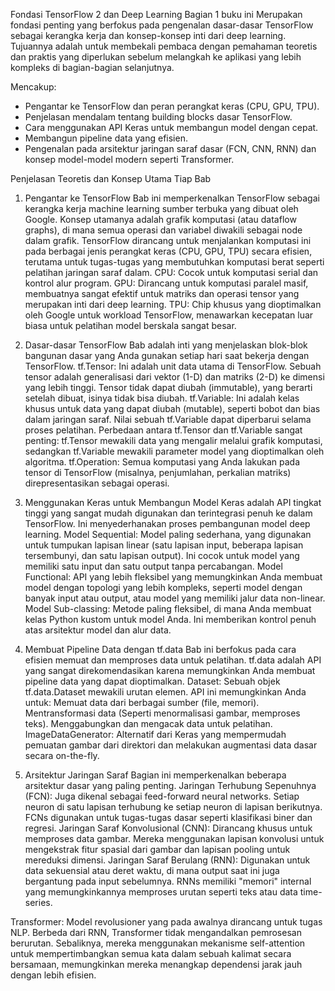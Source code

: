 Fondasi TensorFlow 2 dan Deep Learning
Bagian 1 buku ini Merupakan fondasi penting yang berfokus pada pengenalan dasar-dasar TensorFlow sebagai kerangka kerja dan konsep-konsep inti dari deep learning. 
Tujuannya adalah untuk membekali pembaca dengan pemahaman teoretis dan praktis yang diperlukan sebelum melangkah ke aplikasi yang lebih kompleks di bagian-bagian selanjutnya.

Mencakup:
- Pengantar ke TensorFlow dan peran perangkat keras (CPU, GPU, TPU).
- Penjelasan mendalam tentang building blocks dasar TensorFlow.
- Cara menggunakan API Keras untuk membangun model dengan cepat.
- Membangun pipeline data yang efisien.
- Pengenalan pada arsitektur jaringan saraf dasar (FCN, CNN, RNN) dan konsep model-model modern seperti Transformer.

Penjelasan Teoretis dan Konsep Utama Tiap Bab
1. Pengantar ke TensorFlow
Bab ini memperkenalkan TensorFlow sebagai kerangka kerja machine learning sumber terbuka yang dibuat oleh Google. Konsep utamanya adalah grafik komputasi (atau dataflow graphs), di mana semua operasi dan variabel diwakili sebagai node dalam grafik. TensorFlow dirancang untuk menjalankan komputasi ini pada berbagai jenis perangkat keras (CPU, GPU, TPU) secara efisien, terutama untuk tugas-tugas yang membutuhkan komputasi berat seperti pelatihan jaringan saraf dalam.
CPU: Cocok untuk komputasi serial dan kontrol alur program.
GPU: Dirancang untuk komputasi paralel masif, membuatnya sangat efektif untuk matriks dan operasi tensor yang merupakan inti dari deep learning.
TPU: Chip khusus yang dioptimalkan oleh Google untuk workload TensorFlow, menawarkan kecepatan luar biasa untuk pelatihan model berskala sangat besar.

2. Dasar-dasar TensorFlow
Bab adalah inti yang menjelaskan blok-blok bangunan dasar yang Anda gunakan setiap hari saat bekerja dengan TensorFlow.
tf.Tensor: Ini adalah unit data utama di TensorFlow. Sebuah tensor adalah generalisasi dari vektor (1-D) dan matriks (2-D) ke dimensi yang lebih tinggi. Tensor tidak dapat diubah (immutable), yang berarti setelah dibuat, isinya tidak bisa diubah.
tf.Variable: Ini adalah kelas khusus untuk data yang dapat diubah (mutable), seperti bobot dan bias dalam jaringan saraf. Nilai sebuah tf.Variable dapat diperbarui selama proses pelatihan. Perbedaan antara tf.Tensor dan tf.Variable sangat penting: tf.Tensor mewakili data yang mengalir melalui grafik komputasi, sedangkan tf.Variable mewakili parameter model yang dioptimalkan oleh algoritma.
tf.Operation: Semua komputasi yang Anda lakukan pada tensor di TensorFlow (misalnya, penjumlahan, perkalian matriks) direpresentasikan sebagai operasi.

3. Menggunakan Keras untuk Membangun Model
Keras adalah API tingkat tinggi yang sangat mudah digunakan dan terintegrasi penuh ke dalam TensorFlow. Ini menyederhanakan proses pembangunan model deep learning.
Model Sequential: Model paling sederhana, yang digunakan untuk tumpukan lapisan linear (satu lapisan input, beberapa lapisan tersembunyi, dan satu lapisan output). Ini cocok untuk model yang memiliki satu input dan satu output tanpa percabangan.
Model Functional: API yang lebih fleksibel yang memungkinkan Anda membuat model dengan topologi yang lebih kompleks, seperti model dengan banyak input atau output, atau model yang memiliki jalur data non-linear.
Model Sub-classing: Metode paling fleksibel, di mana Anda membuat kelas Python kustom untuk model Anda. Ini memberikan kontrol penuh atas arsitektur model dan alur data.

4. Membuat Pipeline Data dengan tf.data
Bab ini berfokus pada cara efisien memuat dan memproses data untuk pelatihan. tf.data adalah API yang sangat direkomendasikan karena memungkinkan Anda membuat pipeline data yang dapat dioptimalkan.
Dataset: Sebuah objek tf.data.Dataset mewakili urutan elemen. API ini memungkinkan Anda untuk:
Memuat data dari berbagai sumber (file, memori).
Mentransformasi data (Seperti menormalisasi gambar, memproses teks).
Menggabungkan dan mengacak data untuk pelatihan.
ImageDataGenerator: Alternatif dari Keras yang mempermudah pemuatan gambar dari direktori dan melakukan augmentasi data dasar secara on-the-fly.

5. Arsitektur Jaringan Saraf
Bagian ini memperkenalkan beberapa arsitektur dasar yang paling penting.
Jaringan Terhubung Sepenuhnya (FCN): Juga dikenal sebagai feed-forward neural networks. Setiap neuron di satu lapisan terhubung ke setiap neuron di lapisan berikutnya. FCNs digunakan untuk tugas-tugas dasar seperti klasifikasi biner dan regresi.
Jaringan Saraf Konvolusional (CNN): Dirancang khusus untuk memproses data gambar. Mereka menggunakan lapisan konvolusi untuk mengekstrak fitur spasial dari gambar dan lapisan pooling untuk mereduksi dimensi.
Jaringan Saraf Berulang (RNN): Digunakan untuk data sekuensial atau deret waktu, di mana output saat ini juga bergantung pada input sebelumnya. RNNs memiliki "memori" internal yang memungkinkannya memproses urutan seperti teks atau data time-series.

Transformer: Model revolusioner yang pada awalnya dirancang untuk tugas NLP. Berbeda dari RNN, Transformer tidak mengandalkan pemrosesan berurutan. Sebaliknya, mereka menggunakan mekanisme self-attention untuk mempertimbangkan semua kata dalam sebuah kalimat secara bersamaan, memungkinkan mereka menangkap dependensi jarak jauh dengan lebih efisien.
